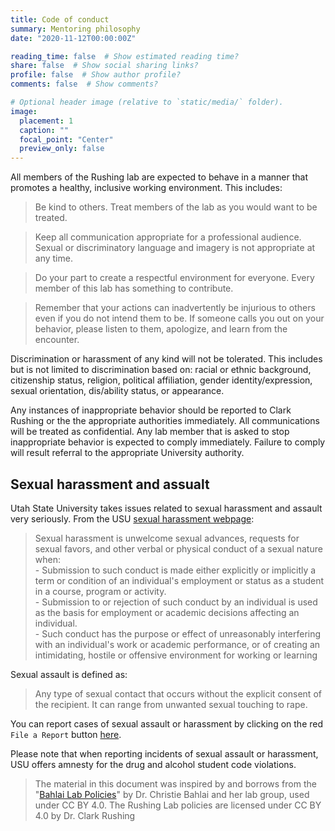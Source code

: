 ```yaml
---
title: Code of conduct
summary: Mentoring philosophy
date: "2020-11-12T00:00:00Z"

reading_time: false  # Show estimated reading time?
share: false  # Show social sharing links?
profile: false  # Show author profile?
comments: false  # Show comments?

# Optional header image (relative to `static/media/` folder).
image:
  placement: 1
  caption: ""
  focal_point: "Center"
  preview_only: false
---
```

All members of the Rushing lab are expected to behave in a manner that promotes a healthy, inclusive working environment. This includes:

> Be kind to others. Treat members of the lab as you would want to be treated.

> Keep all communication appropriate for a professional audience. Sexual or discriminatory language and imagery is not appropriate at any time.

> Do your part to create a respectful environment for everyone. Every member of this lab has something to contribute.

> Remember that your actions can inadvertently be injurious to others even if you do not intend them to be. If someone calls you out on your behavior, please listen to them, apologize, and learn from the encounter.

Discrimination or harassment of any kind will not be tolerated. This includes but is not limited to discrimination based on: racial or ethnic background, citizenship status, religion, political affiliation, gender identity/expression, sexual orientation, dis/ability status, or appearance. 

Any instances of inappropriate behavior should be reported to Clark Rushing or the the appropriate authorities immediately. All communications will be treated as confidential. Any lab member that is asked to stop inappropriate behavior is expected to comply immediately. Failure to comply will result referral to the appropriate University authority.

## Sexual harassment and assualt

Utah State University takes issues related to sexual harassment and assault very seriously. From the USU [sexual harassment webpage](https://www.usu.edu/sexual-assault/index):

> Sexual harassment is unwelcome sexual advances, requests for sexual favors, and other verbal or physical conduct of a sexual nature when:  
    - Submission to such conduct is made either explicitly or implicitly a term or condition of an individual's employment or status as a student in a course, program or activity.  
    - Submission to or rejection of such conduct by an individual is used as the basis for employment or academic decisions affecting an individual.   
    - Such conduct has the purpose or effect of unreasonably interfering with an individual's work or academic performance, or of creating an intimidating, hostile or offensive environment for working or learning  

Sexual assault is defined as:
> Any type of sexual contact that occurs without the explicit consent of the recipient. It can range from unwanted sexual touching to rape.

You can report cases of sexual assault or harassment by clicking on the red `File a Report` button [here](https://www.usu.edu/sexual-assault/index).  

Please note that when reporting incidents of sexual assault or harassment, USU offers amnesty for the drug and alcohol student code violations. 

> The material in this document was inspired by and borrows from the "[Bahlai Lab Policies](https://github.com/BahlaiLab/Policies)" by Dr. Christie Bahlai and her lab group, used under CC BY 4.0. The Rushing Lab policies are licensed under CC BY 4.0 by Dr. Clark Rushing